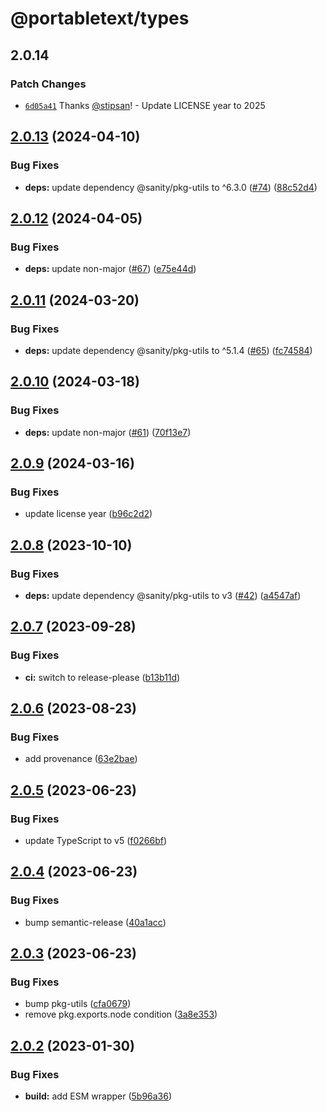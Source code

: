 # @portabletext/types

## 2.0.14

### Patch Changes

- [`6d05a41`](https://github.com/portabletext/types/commit/6d05a4138691c042b85e1f22112cf59f2bc3a455) Thanks [@stipsan](https://github.com/stipsan)! - Update LICENSE year to 2025

## [2.0.13](https://github.com/portabletext/types/compare/v2.0.12...v2.0.13) (2024-04-10)

### Bug Fixes

- **deps:** update dependency @sanity/pkg-utils to ^6.3.0 ([#74](https://github.com/portabletext/types/issues/74)) ([88c52d4](https://github.com/portabletext/types/commit/88c52d4fd51da027dc8d64159e3df8b03ba6b205))

## [2.0.12](https://github.com/portabletext/types/compare/v2.0.11...v2.0.12) (2024-04-05)

### Bug Fixes

- **deps:** update non-major ([#67](https://github.com/portabletext/types/issues/67)) ([e75e44d](https://github.com/portabletext/types/commit/e75e44d1c6b8657ffc54f33304afa09c5948d956))

## [2.0.11](https://github.com/portabletext/types/compare/v2.0.10...v2.0.11) (2024-03-20)

### Bug Fixes

- **deps:** update dependency @sanity/pkg-utils to ^5.1.4 ([#65](https://github.com/portabletext/types/issues/65)) ([fc74584](https://github.com/portabletext/types/commit/fc74584c630b4ba61c09d063205c48d50dd97144))

## [2.0.10](https://github.com/portabletext/types/compare/v2.0.9...v2.0.10) (2024-03-18)

### Bug Fixes

- **deps:** update non-major ([#61](https://github.com/portabletext/types/issues/61)) ([70f13e7](https://github.com/portabletext/types/commit/70f13e799a4ea54812f085ef7ab4f7b2cfe1580f))

## [2.0.9](https://github.com/portabletext/types/compare/v2.0.8...v2.0.9) (2024-03-16)

### Bug Fixes

- update license year ([b96c2d2](https://github.com/portabletext/types/commit/b96c2d27986d564e8a8866ad2582623a0d718892))

## [2.0.8](https://github.com/portabletext/types/compare/v2.0.7...v2.0.8) (2023-10-10)

### Bug Fixes

- **deps:** update dependency @sanity/pkg-utils to v3 ([#42](https://github.com/portabletext/types/issues/42)) ([a4547af](https://github.com/portabletext/types/commit/a4547af2a4bef4727ac836e9333a595a23f9b016))

## [2.0.7](https://github.com/portabletext/types/compare/v2.0.6...v2.0.7) (2023-09-28)

### Bug Fixes

- **ci:** switch to release-please ([b13b11d](https://github.com/portabletext/types/commit/b13b11d163b594e25e1b5556a4b5456f1598d637))

## [2.0.6](https://github.com/portabletext/types/compare/v2.0.5...v2.0.6) (2023-08-23)

### Bug Fixes

- add provenance ([63e2bae](https://github.com/portabletext/types/commit/63e2baedf55296256f748ca556c3195151775ece))

## [2.0.5](https://github.com/portabletext/types/compare/v2.0.4...v2.0.5) (2023-06-23)

### Bug Fixes

- update TypeScript to v5 ([f0266bf](https://github.com/portabletext/types/commit/f0266bf1fd73afed415039e7ae2f977b14569d5e))

## [2.0.4](https://github.com/portabletext/types/compare/v2.0.3...v2.0.4) (2023-06-23)

### Bug Fixes

- bump semantic-release ([40a1acc](https://github.com/portabletext/types/commit/40a1acc66e34477699b2a08c5d6df25f02d8c70e))

## [2.0.3](https://github.com/portabletext/types/compare/v2.0.2...v2.0.3) (2023-06-23)

### Bug Fixes

- bump pkg-utils ([cfa0679](https://github.com/portabletext/types/commit/cfa0679892ade4e056df5ce3caaec1dc60ea65ff))
- remove pkg.exports.node condition ([3a8e353](https://github.com/portabletext/types/commit/3a8e353e5de2de1d647d10992e4b0360e2aeab03))

## [2.0.2](https://github.com/portabletext/types/compare/v2.0.1...v2.0.2) (2023-01-30)

### Bug Fixes

- **build:** add ESM wrapper ([5b96a36](https://github.com/portabletext/types/commit/5b96a3625ce429180e953cd073a64b1aa74f4ed7))
